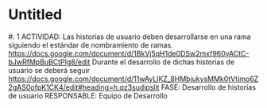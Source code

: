 # Untitled

#: 1
ACTIVIDAD: Las historias de usuario deben desarrollarse en una rama siguiendo el estándar de nombramiento de ramas.
https://docs.google.com/document/d/1BkVj5qH1de0DSw2mxf960yACtC-bJwRfMpBuBCtPIg8/edit
Durante el desarrollo de dichas historias de usuario se deberá seguir https://docs.google.com/document/d/11wAyLlKZ_8HMbjukysMMk0tVtjmo6Z2gAS0ofpK1CK4/edit#heading=h.qz3sudipslit
FASE: Desarrollo de historias de usuario
RESPONSABLE: Equipo de Desarrollo